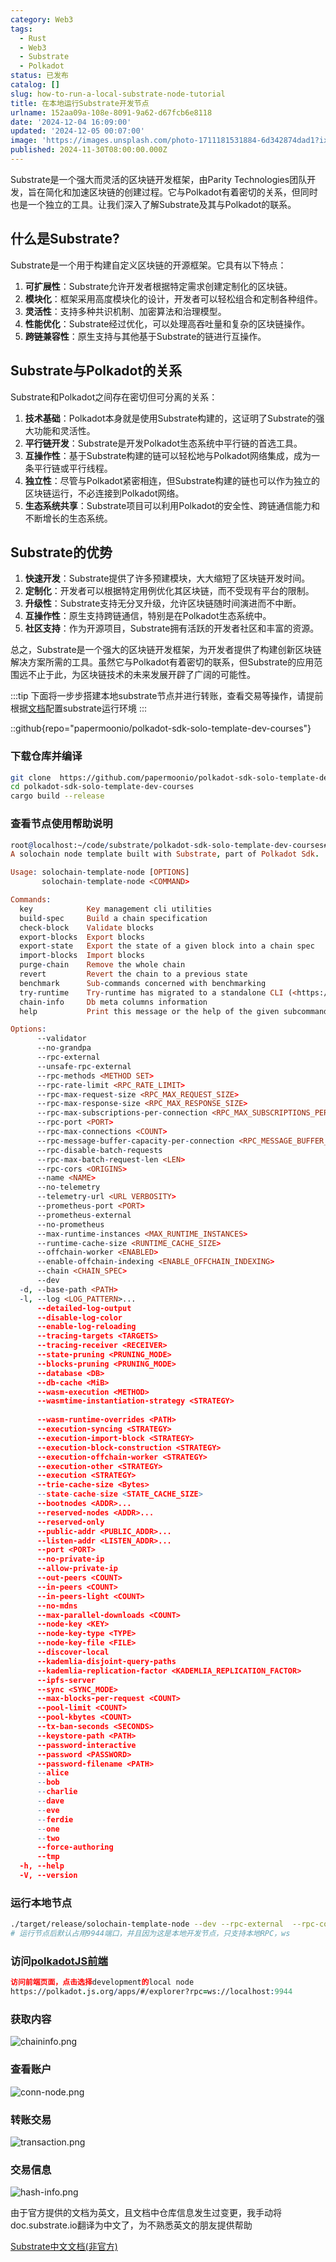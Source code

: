```yaml
---
category: Web3
tags:
  - Rust
  - Web3
  - Substrate
  - Polkadot
status: 已发布
catalog: []
slug: how-to-run-a-local-substrate-node-tutorial
title: 在本地运行Substrate开发节点
urlname: 152aa09a-108e-8091-9a62-d67fcb6e8118
date: '2024-12-04 16:09:00'
updated: '2024-12-05 00:07:00'
image: 'https://images.unsplash.com/photo-1711181531884-6d342874dad1?ixlib=rb-4.0.3&q=85&fm=jpg&crop=entropy&cs=srgb'
published: 2024-11-30T08:00:00.000Z
---
```


Substrate是一个强大而灵活的区块链开发框架，由Parity Technologies团队开发，旨在简化和加速区块链的创建过程。它与Polkadot有着密切的关系，但同时也是一个独立的工具。让我们深入了解Substrate及其与Polkadot的联系。


## 什么是Substrate?


Substrate是一个用于构建自定义区块链的开源框架。它具有以下特点：

1. **可扩展性**：Substrate允许开发者根据特定需求创建定制化的区块链。
2. **模块化**：框架采用高度模块化的设计，开发者可以轻松组合和定制各种组件。
3. **灵活性**：支持多种共识机制、加密算法和治理模型。
4. **性能优化**：Substrate经过优化，可以处理高吞吐量和复杂的区块链操作。
5. **跨链兼容性**：原生支持与其他基于Substrate的链进行互操作。

## Substrate与Polkadot的关系


Substrate和Polkadot之间存在密切但可分离的关系：

1. **技术基础**：Polkadot本身就是使用Substrate构建的，这证明了Substrate的强大功能和灵活性。
2. **平行链开发**：Substrate是开发Polkadot生态系统中平行链的首选工具。
3. **互操作性**：基于Substrate构建的链可以轻松地与Polkadot网络集成，成为一条平行链或平行线程。
4. **独立性**：尽管与Polkadot紧密相连，但Substrate构建的链也可以作为独立的区块链运行，不必连接到Polkadot网络。
5. **生态系统共享**：Substrate项目可以利用Polkadot的安全性、跨链通信能力和不断增长的生态系统。

## Substrate的优势

1. **快速开发**：Substrate提供了许多预建模块，大大缩短了区块链开发时间。
2. **定制化**：开发者可以根据特定用例优化其区块链，而不受现有平台的限制。
3. **升级性**：Substrate支持无分叉升级，允许区块链随时间演进而不中断。
4. **互操作性**：原生支持跨链通信，特别是在Polkadot生态系统中。
5. **社区支持**：作为开源项目，Substrate拥有活跃的开发者社区和丰富的资源。

总之，Substrate是一个强大的区块链开发框架，为开发者提供了构建创新区块链解决方案所需的工具。虽然它与Polkadot有着密切的联系，但Substrate的应用范围远不止于此，为区块链技术的未来发展开辟了广阔的可能性。


:::tip
下面将一步步搭建本地substrate节点并进行转账，查看交易等操作，请提前根据[文档](https://substrate-docs.pages.dev/en/install/macos/?mode=light)配置substrate运行环境
:::


::github{repo="papermoonio/polkadot-sdk-solo-template-dev-courses"}


### 下载仓库并编译


```bash
git clone  https://github.com/papermoonio/polkadot-sdk-solo-template-dev-courses 
cd polkadot-sdk-solo-template-dev-courses
cargo build --release
```


### 查看节点使用帮助说明


```prolog
root@localhost:~/code/substrate/polkadot-sdk-solo-template-dev-courses# ./target/release/solochain-template-node -h
A solochain node template built with Substrate, part of Polkadot Sdk.

Usage: solochain-template-node [OPTIONS]
       solochain-template-node <COMMAND>

Commands:
  key            Key management cli utilities
  build-spec     Build a chain specification
  check-block    Validate blocks
  export-blocks  Export blocks
  export-state   Export the state of a given block into a chain spec
  import-blocks  Import blocks
  purge-chain    Remove the whole chain
  revert         Revert the chain to a previous state
  benchmark      Sub-commands concerned with benchmarking
  try-runtime    Try-runtime has migrated to a standalone CLI (<https://github.com/paritytech/try-runtime-cli>). The subcommand exists as a stub and deprecation notice. It will be removed entirely some time after January 2024
  chain-info     Db meta columns information
  help           Print this message or the help of the given subcommand(s)

Options:
      --validator                                                                                Enable validator mode
      --no-grandpa                                                                               Disable GRANDPA
      --rpc-external                                                                             Listen to all RPC interfaces (default: local)
      --unsafe-rpc-external                                                                      Listen to all RPC interfaces
      --rpc-methods <METHOD SET>                                                                 RPC methods to expose. [default: auto] [possible values: auto, safe, unsafe]
      --rpc-rate-limit <RPC_RATE_LIMIT>                                                          RPC rate limiting (calls/minute) for each connection
      --rpc-max-request-size <RPC_MAX_REQUEST_SIZE>                                              Set the maximum RPC request payload size for both HTTP and WS in megabytes [default: 15]
      --rpc-max-response-size <RPC_MAX_RESPONSE_SIZE>                                            Set the maximum RPC response payload size for both HTTP and WS in megabytes [default: 15]
      --rpc-max-subscriptions-per-connection <RPC_MAX_SUBSCRIPTIONS_PER_CONNECTION>              Set the maximum concurrent subscriptions per connection [default: 1024]
      --rpc-port <PORT>                                                                          Specify JSON-RPC server TCP port
      --rpc-max-connections <COUNT>                                                              Maximum number of RPC server connections [default: 100]
      --rpc-message-buffer-capacity-per-connection <RPC_MESSAGE_BUFFER_CAPACITY_PER_CONNECTION>  The number of messages the RPC server is allowed to keep in memory [default: 64]
      --rpc-disable-batch-requests                                                               Disable RPC batch requests
      --rpc-max-batch-request-len <LEN>                                                          Limit the max length per RPC batch request
      --rpc-cors <ORIGINS>                                                                       Specify browser *origins* allowed to access the HTTP & WS RPC servers
      --name <NAME>                                                                              The human-readable name for this node
      --no-telemetry                                                                             Disable connecting to the Substrate telemetry server
      --telemetry-url <URL VERBOSITY>                                                            The URL of the telemetry server to connect to
      --prometheus-port <PORT>                                                                   Specify Prometheus exporter TCP Port
      --prometheus-external                                                                      Expose Prometheus exporter on all interfaces
      --no-prometheus                                                                            Do not expose a Prometheus exporter endpoint
      --max-runtime-instances <MAX_RUNTIME_INSTANCES>                                            The size of the instances cache for each runtime [max: 32] [default: 8]
      --runtime-cache-size <RUNTIME_CACHE_SIZE>                                                  Maximum number of different runtimes that can be cached [default: 2]
      --offchain-worker <ENABLED>                                                                Execute offchain workers on every block [default: when-authority] [possible values: always, never, when-authority]
      --enable-offchain-indexing <ENABLE_OFFCHAIN_INDEXING>                                      Enable offchain indexing API [default: false] [possible values: true, false]
      --chain <CHAIN_SPEC>                                                                       Specify the chain specification
      --dev                                                                                      Specify the development chain
  -d, --base-path <PATH>                                                                         Specify custom base path
  -l, --log <LOG_PATTERN>...                                                                     Sets a custom logging filter (syntax: `<target>=<level>`)
      --detailed-log-output                                                                      Enable detailed log output
      --disable-log-color                                                                        Disable log color output
      --enable-log-reloading                                                                     Enable feature to dynamically update and reload the log filter
      --tracing-targets <TARGETS>                                                                Sets a custom profiling filter
      --tracing-receiver <RECEIVER>                                                              Receiver to process tracing messages [default: log] [possible values: log]
      --state-pruning <PRUNING_MODE>                                                             Specify the state pruning mode
      --blocks-pruning <PRUNING_MODE>                                                            Specify the blocks pruning mode [default: archive-canonical]
      --database <DB>                                                                            Select database backend to use [possible values: rocksdb, paritydb, auto, paritydb-experimental]
      --db-cache <MiB>                                                                           Limit the memory the database cache can use
      --wasm-execution <METHOD>                                                                  Method for executing Wasm runtime code [default: compiled] [possible values: interpreted-i-know-what-i-do, compiled]
      --wasmtime-instantiation-strategy <STRATEGY>                                               The WASM instantiation method to use [default: pooling-copy-on-write] [possible values: pooling-copy-on-write, recreate-instance-copy-on-write, pooling,
                                                                                                 recreate-instance]
      --wasm-runtime-overrides <PATH>                                                            Specify the path where local WASM runtimes are stored
      --execution-syncing <STRATEGY>                                                             Runtime execution strategy for importing blocks during initial sync [possible values: native, wasm, both, native-else-wasm]
      --execution-import-block <STRATEGY>                                                        Runtime execution strategy for general block import (including locally authored blocks) [possible values: native, wasm, both, native-else-wasm]
      --execution-block-construction <STRATEGY>                                                  Runtime execution strategy for constructing blocks [possible values: native, wasm, both, native-else-wasm]
      --execution-offchain-worker <STRATEGY>                                                     Runtime execution strategy for offchain workers [possible values: native, wasm, both, native-else-wasm]
      --execution-other <STRATEGY>                                                               Runtime execution strategy when not syncing, importing or constructing blocks [possible values: native, wasm, both, native-else-wasm]
      --execution <STRATEGY>                                                                     The execution strategy that should be used by all execution contexts [possible values: native, wasm, both, native-else-wasm]
      --trie-cache-size <Bytes>                                                                  Specify the state cache size [default: 67108864]
      --state-cache-size <STATE_CACHE_SIZE>                                                      DEPRECATED: switch to `--trie-cache-size`
      --bootnodes <ADDR>...                                                                      Specify a list of bootnodes
      --reserved-nodes <ADDR>...                                                                 Specify a list of reserved node addresses
      --reserved-only                                                                            Whether to only synchronize the chain with reserved nodes
      --public-addr <PUBLIC_ADDR>...                                                             Public address that other nodes will use to connect to this node
      --listen-addr <LISTEN_ADDR>...                                                             Listen on this multiaddress
      --port <PORT>                                                                              Specify p2p protocol TCP port
      --no-private-ip                                                                            Always forbid connecting to private IPv4/IPv6 addresses
      --allow-private-ip                                                                         Always accept connecting to private IPv4/IPv6 addresses
      --out-peers <COUNT>                                                                        Number of outgoing connections we're trying to maintain [default: 8]
      --in-peers <COUNT>                                                                         Maximum number of inbound full nodes peers [default: 32]
      --in-peers-light <COUNT>                                                                   Maximum number of inbound light nodes peers [default: 100]
      --no-mdns                                                                                  Disable mDNS discovery (default: true)
      --max-parallel-downloads <COUNT>                                                           Maximum number of peers from which to ask for the same blocks in parallel [default: 5]
      --node-key <KEY>                                                                           Secret key to use for p2p networking
      --node-key-type <TYPE>                                                                     Crypto primitive to use for p2p networking [default: ed25519] [possible values: ed25519]
      --node-key-file <FILE>                                                                     File from which to read the node's secret key to use for p2p networking
      --discover-local                                                                           Enable peer discovery on local networks
      --kademlia-disjoint-query-paths                                                            Require iterative Kademlia DHT queries to use disjoint paths
      --kademlia-replication-factor <KADEMLIA_REPLICATION_FACTOR>                                Kademlia replication factor [default: 20]
      --ipfs-server                                                                              Join the IPFS network and serve transactions over bitswap protocol
      --sync <SYNC_MODE>                                                                         Blockchain syncing mode. [default: full] [possible values: full, fast, fast-unsafe, warp]
      --max-blocks-per-request <COUNT>                                                           Maximum number of blocks per request [default: 64]
      --pool-limit <COUNT>                                                                       Maximum number of transactions in the transaction pool [default: 8192]
      --pool-kbytes <COUNT>                                                                      Maximum number of kilobytes of all transactions stored in the pool [default: 20480]
      --tx-ban-seconds <SECONDS>                                                                 How long a transaction is banned for
      --keystore-path <PATH>                                                                     Specify custom keystore path
      --password-interactive                                                                     Use interactive shell for entering the password used by the keystore
      --password <PASSWORD>                                                                      Password used by the keystore
      --password-filename <PATH>                                                                 File that contains the password used by the keystore
      --alice                                                                                    Shortcut for `--name Alice --validator`
      --bob                                                                                      Shortcut for `--name Bob --validator`
      --charlie                                                                                  Shortcut for `--name Charlie --validator`
      --dave                                                                                     Shortcut for `--name Dave --validator`
      --eve                                                                                      Shortcut for `--name Eve --validator`
      --ferdie                                                                                   Shortcut for `--name Ferdie --validator`
      --one                                                                                      Shortcut for `--name One --validator`
      --two                                                                                      Shortcut for `--name Two --validator`
      --force-authoring                                                                          Enable authoring even when offline
      --tmp                                                                                      Run a temporary node
  -h, --help                                                                                     Print help (see more with '--help')
  -V, --version                                                                                  Print version
```


### 运行本地节点


```bash
./target/release/solochain-template-node --dev --rpc-external  --rpc-cors all
# 运行节点后默认占用9944端口，并且因为这是本地开发节点，只支持本地RPC，ws
```


### 访问[polkadotJS前端](https://polkadot.js.org/apps/#/explorer?rpc=ws://localhost:9944)


```prolog
访问前端页面，点击选择development的local node
https://polkadot.js.org/apps/#/explorer?rpc=ws://localhost:9944
```


### 获取内容


![chaininfo.png](https://prod-files-secure.s3.us-west-2.amazonaws.com/5d24fe63-e567-4804-86f9-9fdc62e13082/89be5adf-5619-4306-be75-45b425e3c446/chaininfo.png?X-Amz-Algorithm=AWS4-HMAC-SHA256&X-Amz-Content-Sha256=UNSIGNED-PAYLOAD&X-Amz-Credential=ASIAZI2LB466WIA53JK6%2F20250307%2Fus-west-2%2Fs3%2Faws4_request&X-Amz-Date=20250307T053721Z&X-Amz-Expires=3600&X-Amz-Security-Token=IQoJb3JpZ2luX2VjEPb%2F%2F%2F%2F%2F%2F%2F%2F%2F%2FwEaCXVzLXdlc3QtMiJHMEUCIQC36H5uAZF8FHhSYJintgLhOkYXW1eHbNqSzZuC%2FRq1ywIgBOHv538OZxEMfSZMrUrm3dxGiZpbjNC%2BP4mONHEVanUq%2FwMIPxAAGgw2Mzc0MjMxODM4MDUiDPLRzkn2X0f4vNlSnircAzbA6ztcBGUuo%2Fuh%2B9qCHvTvTISaT%2F7GHDHIOw3mxTRY%2FEUJg2wGOvMA%2BMemoy3Xpjgw4E3WeLEUW5fMkAMK%2Fp6VeTYe4NBXxqB82C9OLBNYlMjjejdMIVyAGrCt6Hes%2Fsg0eHK2Jr6qzVImzbJNwIJrYnUmTWfmJOkffeSHrAp4fR1b9un5W1uzD2Fftdt9LGrgzaENLSFaPKpWCAWB9Go1fN7JjPbP65d4zNO6rm4L7ZPKbJKiUj9VxzqQuhdgxEF6XxJwqe6VjMc4WrJH7qhuWHVla7I5qoINuVYKdgVHCSJAr9bUGjqMWvceOwWUfIGjCvDG%2Br0MdnXTiixKumpcOERAvCk4QXwYozNCDMpQGx3KYa7J1mR0JL09KP4rtr9%2BbYBt5EScWljPfYFtH1Aeyw8wEwYRdczXJbV2YpG3Xm2r1YguCuO4PcCbCh3S7Z3RksIV9GH44NmO%2FgggFO9fMeY1%2FvNR7PWV3BHirTyWq5xQzsHC6znN0u6CTRd6CWndUd9TDpPJoa8y2IG3ozi67B1SAShkQqrmgLbeu3qeZ0jPH7Ln94gcql6WgfSLgKbSou3VGin46CDroFb4%2B3anzzSYMOufeAgto5ymnPB93%2FjWvCLtJz%2Fo8WuMMMOFqr4GOqUBg0yupQXdlhcV9Ozj0%2BLtE8Xwyw%2BRx4Y0nq5alncsym98LgmtuNHFT3HyvlYs8Lzo1YjZyg7JYMVhsMEquuvBpOdiD8MInOWSrTDzpexmIpTkPuvDz815ZEGs%2FHGCSRygGMUmSbk%2FYOoZaNhFaKm3ICII%2F8WLOZEVS7%2Fx0EpBkFL8wWYSUOo8FT6QazY6DlZ%2BhLNIkf48P7Uy2rWvfQIIu1fZKaUE&X-Amz-Signature=27831843c35ad5632150fe8be55d3bfe9d0aff07855d26f3ae9abc5cb0b897fa&X-Amz-SignedHeaders=host&x-id=GetObject)


### 查看账户


![conn-node.png](https://prod-files-secure.s3.us-west-2.amazonaws.com/5d24fe63-e567-4804-86f9-9fdc62e13082/05964f92-c6d8-42d1-b4a1-b3a852295683/conn-node.png?X-Amz-Algorithm=AWS4-HMAC-SHA256&X-Amz-Content-Sha256=UNSIGNED-PAYLOAD&X-Amz-Credential=ASIAZI2LB466WIA53JK6%2F20250307%2Fus-west-2%2Fs3%2Faws4_request&X-Amz-Date=20250307T053721Z&X-Amz-Expires=3600&X-Amz-Security-Token=IQoJb3JpZ2luX2VjEPb%2F%2F%2F%2F%2F%2F%2F%2F%2F%2FwEaCXVzLXdlc3QtMiJHMEUCIQC36H5uAZF8FHhSYJintgLhOkYXW1eHbNqSzZuC%2FRq1ywIgBOHv538OZxEMfSZMrUrm3dxGiZpbjNC%2BP4mONHEVanUq%2FwMIPxAAGgw2Mzc0MjMxODM4MDUiDPLRzkn2X0f4vNlSnircAzbA6ztcBGUuo%2Fuh%2B9qCHvTvTISaT%2F7GHDHIOw3mxTRY%2FEUJg2wGOvMA%2BMemoy3Xpjgw4E3WeLEUW5fMkAMK%2Fp6VeTYe4NBXxqB82C9OLBNYlMjjejdMIVyAGrCt6Hes%2Fsg0eHK2Jr6qzVImzbJNwIJrYnUmTWfmJOkffeSHrAp4fR1b9un5W1uzD2Fftdt9LGrgzaENLSFaPKpWCAWB9Go1fN7JjPbP65d4zNO6rm4L7ZPKbJKiUj9VxzqQuhdgxEF6XxJwqe6VjMc4WrJH7qhuWHVla7I5qoINuVYKdgVHCSJAr9bUGjqMWvceOwWUfIGjCvDG%2Br0MdnXTiixKumpcOERAvCk4QXwYozNCDMpQGx3KYa7J1mR0JL09KP4rtr9%2BbYBt5EScWljPfYFtH1Aeyw8wEwYRdczXJbV2YpG3Xm2r1YguCuO4PcCbCh3S7Z3RksIV9GH44NmO%2FgggFO9fMeY1%2FvNR7PWV3BHirTyWq5xQzsHC6znN0u6CTRd6CWndUd9TDpPJoa8y2IG3ozi67B1SAShkQqrmgLbeu3qeZ0jPH7Ln94gcql6WgfSLgKbSou3VGin46CDroFb4%2B3anzzSYMOufeAgto5ymnPB93%2FjWvCLtJz%2Fo8WuMMMOFqr4GOqUBg0yupQXdlhcV9Ozj0%2BLtE8Xwyw%2BRx4Y0nq5alncsym98LgmtuNHFT3HyvlYs8Lzo1YjZyg7JYMVhsMEquuvBpOdiD8MInOWSrTDzpexmIpTkPuvDz815ZEGs%2FHGCSRygGMUmSbk%2FYOoZaNhFaKm3ICII%2F8WLOZEVS7%2Fx0EpBkFL8wWYSUOo8FT6QazY6DlZ%2BhLNIkf48P7Uy2rWvfQIIu1fZKaUE&X-Amz-Signature=105132e90a07a8a812e369e7afcff6959677e79e9efc729b892dae58fb332ae5&X-Amz-SignedHeaders=host&x-id=GetObject)


### 转账交易


![transaction.png](https://prod-files-secure.s3.us-west-2.amazonaws.com/5d24fe63-e567-4804-86f9-9fdc62e13082/65593d3b-9b56-4fbe-a383-1447c903127f/transaction.png?X-Amz-Algorithm=AWS4-HMAC-SHA256&X-Amz-Content-Sha256=UNSIGNED-PAYLOAD&X-Amz-Credential=ASIAZI2LB466WIA53JK6%2F20250307%2Fus-west-2%2Fs3%2Faws4_request&X-Amz-Date=20250307T053721Z&X-Amz-Expires=3600&X-Amz-Security-Token=IQoJb3JpZ2luX2VjEPb%2F%2F%2F%2F%2F%2F%2F%2F%2F%2FwEaCXVzLXdlc3QtMiJHMEUCIQC36H5uAZF8FHhSYJintgLhOkYXW1eHbNqSzZuC%2FRq1ywIgBOHv538OZxEMfSZMrUrm3dxGiZpbjNC%2BP4mONHEVanUq%2FwMIPxAAGgw2Mzc0MjMxODM4MDUiDPLRzkn2X0f4vNlSnircAzbA6ztcBGUuo%2Fuh%2B9qCHvTvTISaT%2F7GHDHIOw3mxTRY%2FEUJg2wGOvMA%2BMemoy3Xpjgw4E3WeLEUW5fMkAMK%2Fp6VeTYe4NBXxqB82C9OLBNYlMjjejdMIVyAGrCt6Hes%2Fsg0eHK2Jr6qzVImzbJNwIJrYnUmTWfmJOkffeSHrAp4fR1b9un5W1uzD2Fftdt9LGrgzaENLSFaPKpWCAWB9Go1fN7JjPbP65d4zNO6rm4L7ZPKbJKiUj9VxzqQuhdgxEF6XxJwqe6VjMc4WrJH7qhuWHVla7I5qoINuVYKdgVHCSJAr9bUGjqMWvceOwWUfIGjCvDG%2Br0MdnXTiixKumpcOERAvCk4QXwYozNCDMpQGx3KYa7J1mR0JL09KP4rtr9%2BbYBt5EScWljPfYFtH1Aeyw8wEwYRdczXJbV2YpG3Xm2r1YguCuO4PcCbCh3S7Z3RksIV9GH44NmO%2FgggFO9fMeY1%2FvNR7PWV3BHirTyWq5xQzsHC6znN0u6CTRd6CWndUd9TDpPJoa8y2IG3ozi67B1SAShkQqrmgLbeu3qeZ0jPH7Ln94gcql6WgfSLgKbSou3VGin46CDroFb4%2B3anzzSYMOufeAgto5ymnPB93%2FjWvCLtJz%2Fo8WuMMMOFqr4GOqUBg0yupQXdlhcV9Ozj0%2BLtE8Xwyw%2BRx4Y0nq5alncsym98LgmtuNHFT3HyvlYs8Lzo1YjZyg7JYMVhsMEquuvBpOdiD8MInOWSrTDzpexmIpTkPuvDz815ZEGs%2FHGCSRygGMUmSbk%2FYOoZaNhFaKm3ICII%2F8WLOZEVS7%2Fx0EpBkFL8wWYSUOo8FT6QazY6DlZ%2BhLNIkf48P7Uy2rWvfQIIu1fZKaUE&X-Amz-Signature=aff5bf2649227d2dfd9ff87f0d0ec3b94c3d031b1a3fbe47317e7cee8d2a253d&X-Amz-SignedHeaders=host&x-id=GetObject)


### 交易信息


![hash-info.png](https://prod-files-secure.s3.us-west-2.amazonaws.com/5d24fe63-e567-4804-86f9-9fdc62e13082/7b9b0ba8-edf2-4998-9e9d-9cde7a64aa23/hash-info.png?X-Amz-Algorithm=AWS4-HMAC-SHA256&X-Amz-Content-Sha256=UNSIGNED-PAYLOAD&X-Amz-Credential=ASIAZI2LB466WIA53JK6%2F20250307%2Fus-west-2%2Fs3%2Faws4_request&X-Amz-Date=20250307T053721Z&X-Amz-Expires=3600&X-Amz-Security-Token=IQoJb3JpZ2luX2VjEPb%2F%2F%2F%2F%2F%2F%2F%2F%2F%2FwEaCXVzLXdlc3QtMiJHMEUCIQC36H5uAZF8FHhSYJintgLhOkYXW1eHbNqSzZuC%2FRq1ywIgBOHv538OZxEMfSZMrUrm3dxGiZpbjNC%2BP4mONHEVanUq%2FwMIPxAAGgw2Mzc0MjMxODM4MDUiDPLRzkn2X0f4vNlSnircAzbA6ztcBGUuo%2Fuh%2B9qCHvTvTISaT%2F7GHDHIOw3mxTRY%2FEUJg2wGOvMA%2BMemoy3Xpjgw4E3WeLEUW5fMkAMK%2Fp6VeTYe4NBXxqB82C9OLBNYlMjjejdMIVyAGrCt6Hes%2Fsg0eHK2Jr6qzVImzbJNwIJrYnUmTWfmJOkffeSHrAp4fR1b9un5W1uzD2Fftdt9LGrgzaENLSFaPKpWCAWB9Go1fN7JjPbP65d4zNO6rm4L7ZPKbJKiUj9VxzqQuhdgxEF6XxJwqe6VjMc4WrJH7qhuWHVla7I5qoINuVYKdgVHCSJAr9bUGjqMWvceOwWUfIGjCvDG%2Br0MdnXTiixKumpcOERAvCk4QXwYozNCDMpQGx3KYa7J1mR0JL09KP4rtr9%2BbYBt5EScWljPfYFtH1Aeyw8wEwYRdczXJbV2YpG3Xm2r1YguCuO4PcCbCh3S7Z3RksIV9GH44NmO%2FgggFO9fMeY1%2FvNR7PWV3BHirTyWq5xQzsHC6znN0u6CTRd6CWndUd9TDpPJoa8y2IG3ozi67B1SAShkQqrmgLbeu3qeZ0jPH7Ln94gcql6WgfSLgKbSou3VGin46CDroFb4%2B3anzzSYMOufeAgto5ymnPB93%2FjWvCLtJz%2Fo8WuMMMOFqr4GOqUBg0yupQXdlhcV9Ozj0%2BLtE8Xwyw%2BRx4Y0nq5alncsym98LgmtuNHFT3HyvlYs8Lzo1YjZyg7JYMVhsMEquuvBpOdiD8MInOWSrTDzpexmIpTkPuvDz815ZEGs%2FHGCSRygGMUmSbk%2FYOoZaNhFaKm3ICII%2F8WLOZEVS7%2Fx0EpBkFL8wWYSUOo8FT6QazY6DlZ%2BhLNIkf48P7Uy2rWvfQIIu1fZKaUE&X-Amz-Signature=8db3de81663a6dadd73791e37bdfcae5143084e6f8bb8e46fd7969ba85e47324&X-Amz-SignedHeaders=host&x-id=GetObject)


由于官方提供的文档为英文，且文档中仓库信息发生过变更，我手动将doc.substrate.io翻译为中文了，为不熟悉英文的朋友提供帮助


[ Substrate中文文档(非官方)](https://substrate-docs.pages.dev/en/tutorials/build-a-blockchain/?mode=light)

